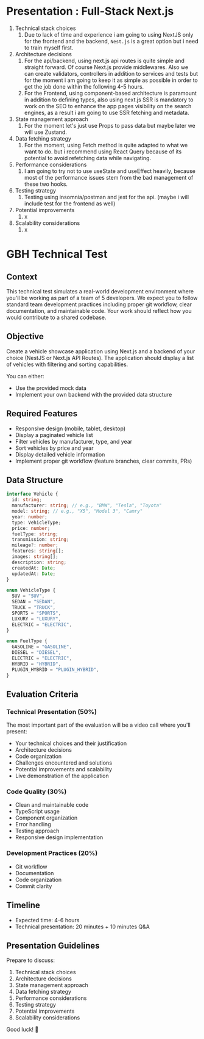 # Presentation : Full-Stack Next.js

1. Technical stack choices
   1. Due to lack of time and experience i am going to using NextJS only for the frontend and the backend, `Nest.js` is a great option but i need to train myself first.
2. Architecture decisions
   1. For the api/backend, using next.js api routes is quite simple and straight forward. Of course Next.js provide middlewares. Also we can create validators, controllers in addition to services and tests but for the moment i am going to keep it as simple as possible in order to get the job done within the following 4-5 hours.
   2. For the Frontend, using component-based architecture is paramount in addition to defining types, also using next.js SSR is mandatory to work on the SEO to enhance the app pages visibility on the search engines, as a result i am going to use SSR fetching and metadata.
3. State management approach
   1. For the moment let's just use Props to pass data but maybe later we will use Zustand.
4. Data fetching strategy
   1. For the moment, using Fetch method is quite adapted to what we want to do. but i recommend using React Query because of its potential to avoid refetching data while navigating.
5. Performance considerations
   1. I am going to try not to use useState and useEffect heavily, because most of the performance issues stem from the bad management of these two hooks.
6. Testing strategy
   1. Testing using insomnia/postman and jest for the api. (maybe i will include test for the frontend as well)
7. Potential improvements
   1. x
8. Scalability considerations
   1. x

# GBH Technical Test

## Context

This technical test simulates a real-world development environment where you'll be working as part of a team of 5 developers. We expect you to follow standard team development practices including proper git workflow, clear documentation, and maintainable code. Your work should reflect how you would contribute to a shared codebase.

## Objective

Create a vehicle showcase application using Next.js and a backend of your choice (NestJS or Next.js API Routes). The application should display a list of vehicles with filtering and sorting capabilities.

You can either:

- Use the provided mock data
- Implement your own backend with the provided data structure

## Required Features

- Responsive design (mobile, tablet, desktop)
- Display a paginated vehicle list
- Filter vehicles by manufacturer, type, and year
- Sort vehicles by price and year
- Display detailed vehicle information
- Implement proper git workflow (feature branches, clear commits, PRs)

## Data Structure

```typescript
interface Vehicle {
  id: string;
  manufacturer: string; // e.g., "BMW", "Tesla", "Toyota"
  model: string; // e.g., "X5", "Model 3", "Camry"
  year: number;
  type: VehicleType;
  price: number;
  fuelType: string;
  transmission: string;
  mileage?: number;
  features: string[];
  images: string[];
  description: string;
  createdAt: Date;
  updatedAt: Date;
}

enum VehicleType {
  SUV = "SUV",
  SEDAN = "SEDAN",
  TRUCK = "TRUCK",
  SPORTS = "SPORTS",
  LUXURY = "LUXURY",
  ELECTRIC = "ELECTRIC",
}

enum FuelType {
  GASOLINE = "GASOLINE",
  DIESEL = "DIESEL",
  ELECTRIC = "ELECTRIC",
  HYBRID = "HYBRID",
  PLUGIN_HYBRID = "PLUGIN_HYBRID",
}
```

## Evaluation Criteria

### Technical Presentation (50%)

The most important part of the evaluation will be a video call where you'll present:

- Your technical choices and their justification
- Architecture decisions
- Code organization
- Challenges encountered and solutions
- Potential improvements and scalability
- Live demonstration of the application

### Code Quality (30%)

- Clean and maintainable code
- TypeScript usage
- Component organization
- Error handling
- Testing approach
- Responsive design implementation

### Development Practices (20%)

- Git workflow
- Documentation
- Code organization
- Commit clarity

## Timeline

- Expected time: 4-6 hours
- Technical presentation: 20 minutes + 10 minutes Q&A

## Presentation Guidelines

Prepare to discuss:

1. Technical stack choices
2. Architecture decisions
3. State management approach
4. Data fetching strategy
5. Performance considerations
6. Testing strategy
7. Potential improvements
8. Scalability considerations

Good luck! 🚀
